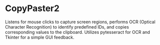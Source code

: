 # CopyPaster2
Listens for mouse clicks to capture screen regions, performs OCR (Optical Character Recognition) to identify predefined IDs, and copies corresponding values to the clipboard. Utilizes pytesseract for OCR and Tkinter for a simple GUI feedback.
